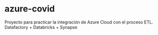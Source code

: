# azure-covid
Proyecto para practicar la integración de Azure Cloud con el proceso ETL. Datafactory + Databricks + Synapse
